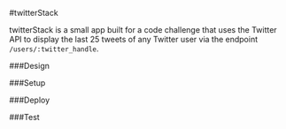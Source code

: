 #twitterStack

twitterStack is a small app built for a code challenge that uses the Twitter API to display the last 25 tweets of any Twitter user via the endpoint ```/users/:twitter_handle```.

###Design

###Setup

###Deploy

###Test
